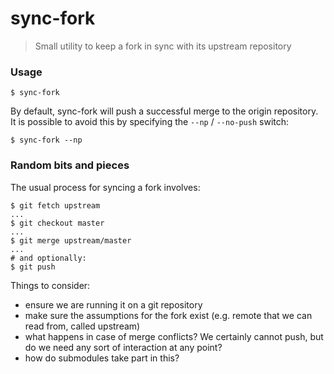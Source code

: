 # sync-fork
> Small utility to keep a fork in sync with its upstream repository

### Usage

```
$ sync-fork
```

By default, sync-fork will push a successful merge to the origin repository. It is possible to avoid this by specifying the `--np` / `--no-push` switch:
```
$ sync-fork --np
```

### Random bits and pieces

The usual process for syncing a fork involves:

```
$ git fetch upstream
...
$ git checkout master
...
$ git merge upstream/master
...
# and optionally:
$ git push
```

Things to consider:
- ensure we are running it on a git repository
- make sure the assumptions for the fork exist (e.g. remote that we can read from, called upstream)
- what happens in case of merge conflicts? We certainly cannot push, but do we need any sort of interaction at any point?
- how do submodules take part in this?
